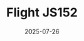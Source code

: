 ---
layout: photo-detail
title: "Flight JS152"
date: 2025-07-26
collection: photos
header:
  teaser: "https://kw-aviation.oss-cn-beijing.aliyuncs.com/25.7.26.JS152.jpg"
shooting_date: 2025-07-26
flight_number: "JS152"
airline: "Air Koryo"
origin_destination: "PEK-FNJ"
registration_number: "P-633"
aircraft_type: "Tupolev Tu-204"
livery: "-"
---